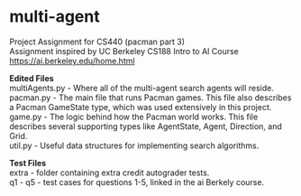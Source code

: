 # multi-agent
Project Assignment for CS440 (pacman part 3) <br/>
Assignment inspired by UC Berkeley CS188 Intro to AI Course <br/>
https://ai.berkeley.edu/home.html<br/>

**Edited Files**<br/>
multiAgents.py - Where all of the multi-agent search agents will reside.<br/>
pacman.py	- The main file that runs Pacman games. This file also describes a Pacman GameState type, which was used extensively in this project.<br/>
game.py	- The logic behind how the Pacman world works. This file describes several supporting types like AgentState, Agent, Direction, and Grid.<br/>
util.py	- Useful data structures for implementing search algorithms.<br/>

**Test Files**<br/>
extra - folder containing extra credit autograder tests.<br/>
q1 - q5 - test cases for questions 1-5, linked in the ai Berkely course.<br/>

